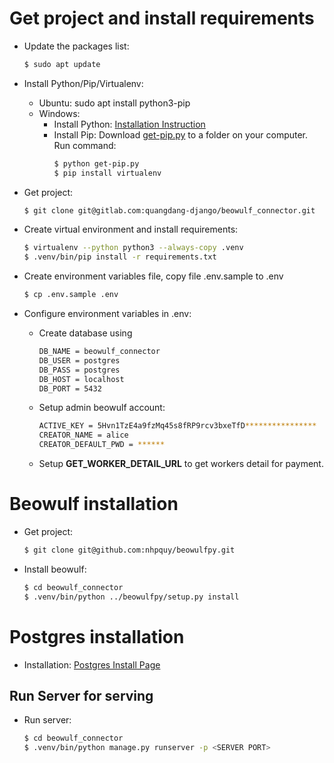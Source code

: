 # Get project and install requirements

* Update the packages list:
    ```bash
    $ sudo apt update
    ```

* Install Python/Pip/Virtualenv:
    - Ubuntu: sudo apt install python3-pip
    - Windows:
        - Install Python: [Installation Instruction](https://www.python.org/downloads/)
        - Install Pip: Download [get-pip.py](https://bootstrap.pypa.io/get-pip.py) to a folder on your computer. Run command: 
            ```bash
            $ python get-pip.py
            $ pip install virtualenv
            ```

* Get project:
    ```bash
    $ git clone git@gitlab.com:quangdang-django/beowulf_connector.git
    ```
* Create virtual environment and install requirements:
    ```bash
    $ virtualenv --python python3 --always-copy .venv
    $ .venv/bin/pip install -r requirements.txt
    ```
* Create environment variables file, copy file .env.sample to .env
    ```bash
    $ cp .env.sample .env
    ```

* Configure environment variables in .env:
    - Create database using
        ```bash
        DB_NAME = beowulf_connector
        DB_USER = postgres
        DB_PASS = postgres
        DB_HOST = localhost
        DB_PORT = 5432
        ```
    
    - Setup admin beowulf account:
        ```bash
        ACTIVE_KEY = 5Hvn1TzE4a9fzMq45s8fRP9rcv3bxeTfD****************
        CREATOR_NAME = alice
        CREATOR_DEFAULT_PWD = ******
        ```
    
    - Setup **GET_WORKER_DETAIL_URL** to get workers detail for payment.

# Beowulf installation

* Get project:
    ```bash
    $ git clone git@github.com:nhpquy/beowulfpy.git
    ```
* Install beowulf:
    ```bash
    $ cd beowulf_connector
    $ .venv/bin/python ../beowulfpy/setup.py install
    ```

# Postgres installation
* Installation: [Postgres Install Page](https://www.postgresql.org/download/)

## Run Server for serving 

* Run server:
    ```bash
    $ cd beowulf_connector
    $ .venv/bin/python manage.py runserver -p <SERVER PORT>
    ```
